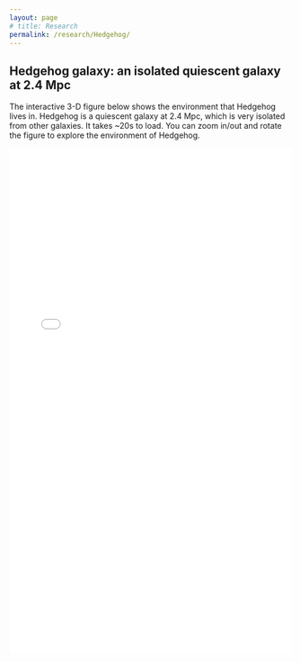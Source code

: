 ```yaml
---
layout: page
# title: Research
permalink: /research/Hedgehog/
---
```

<head>
    <link rel="stylesheet" type="text/css" href="../../css/display.css">
    <style>
    .galaxies {
      padding: 10px;
      }
    </style>
    <meta charset="UTF-8">
    <meta name="viewport" content="width=device-width, initial-scale=1.0">
</head>

## Hedgehog galaxy: an isolated quiescent galaxy at 2.4 Mpc

The interactive 3-D figure below shows the environment that Hedgehog lives in. Hedgehog is a quiescent galaxy at 2.4 Mpc, which is very isolated from other galaxies. It takes ~20s to load. You can zoom in/out and rotate the figure to explore the environment of Hedgehog.

<iframe src="environment.html" width="100%" height="900px" frameborder="0"></iframe>
